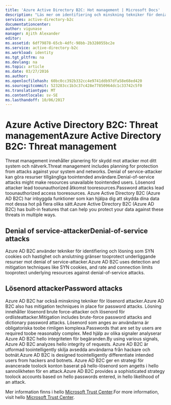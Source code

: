```yaml
---
title: 'Azure Active Directory B2C: Hot management | Microsoft Docs'
description: "Läs mer om identifiering och minskning tekniker för denial of service-attacker och lösenord attacker i Azure Active Directory B2C."
services: active-directory-b2c
documentationcenter: 
author: vigunase
manager: Ajith Alexander
editor: 
ms.assetid: 6df79878-65cb-4dfc-98bb-2b328055bc2e
ms.service: active-directory-b2c
ms.workload: identity
ms.tgt_pltfrm: na
ms.devlang: na
ms.topic: article
ms.date: 03/27/2016
ms.author: 
ms.openlocfilehash: 60bc0cc392b332cc4e9741ddb97dfa58e68ed420
ms.sourcegitcommit: 523283cc1b3c37c428e77850964dc1c33742c5f0
ms.translationtype: MT
ms.contentlocale: sv-SE
ms.lasthandoff: 10/06/2017
---
```

# <a name="azure-active-directory-b2c-threat-management"></a><span data-ttu-id="abb5f-103">Azure Active Directory B2C: Threat management</span><span class="sxs-lookup"><span data-stu-id="abb5f-103">Azure Active Directory B2C: Threat management</span></span>

<span data-ttu-id="abb5f-104">Threat management innehåller planering för skydd mot attacker mot ditt system och nätverk.</span><span class="sxs-lookup"><span data-stu-id="abb5f-104">Threat management includes planning for protection from attacks against your system and networks.</span></span> <span data-ttu-id="abb5f-105">Denial of service-attacker kan göra resurser tillgängliga toointended användare.</span><span class="sxs-lookup"><span data-stu-id="abb5f-105">Denial-of-service attacks might make resources unavailable toointended users.</span></span> <span data-ttu-id="abb5f-106">Lösenord attacker lead toounauthorized åtkomst tooresources.</span><span class="sxs-lookup"><span data-stu-id="abb5f-106">Password attacks lead toounauthorized access tooresources.</span></span> <span data-ttu-id="abb5f-107">Azure Active Directory B2C (Azure AD B2C) har inbyggda funktioner som kan hjälpa dig att skydda dina data mot dessa hot på flera olika sätt.</span><span class="sxs-lookup"><span data-stu-id="abb5f-107">Azure Active Directory B2C (Azure AD B2C) has built-in features that can help you protect your data against these threats in multiple ways.</span></span>

## <a name="denial-of-service-attacks"></a><span data-ttu-id="abb5f-108">Denial of service-attacker</span><span class="sxs-lookup"><span data-stu-id="abb5f-108">Denial-of-service attacks</span></span>

<span data-ttu-id="abb5f-109">Azure AD B2C använder tekniker för identifiering och lösning som SYN cookies och hastighet och anslutning gränser tooprotect underliggande resurser mot denial of service-attacker.</span><span class="sxs-lookup"><span data-stu-id="abb5f-109">Azure AD B2C uses detection and mitigation techniques like SYN cookies, and rate and connection limits tooprotect underlying resources against denial-of-service attacks.</span></span>

## <a name="password-attacks"></a><span data-ttu-id="abb5f-110">Lösenord attacker</span><span class="sxs-lookup"><span data-stu-id="abb5f-110">Password attacks</span></span>

<span data-ttu-id="abb5f-111">Azure AD B2C har också minskning tekniker för lösenord attacker.</span><span class="sxs-lookup"><span data-stu-id="abb5f-111">Azure AD B2C also has mitigation techniques in place for password attacks.</span></span> <span data-ttu-id="abb5f-112">Lösning innehåller lösenord brute force-attacker och lösenord för ordlisteattacker.</span><span class="sxs-lookup"><span data-stu-id="abb5f-112">Mitigation includes brute-force password attacks and dictionary password attacks.</span></span> <span data-ttu-id="abb5f-113">Lösenord som anges av användarna är obligatoriska toobe rimligen komplexa.</span><span class="sxs-lookup"><span data-stu-id="abb5f-113">Passwords that are set by users are required toobe reasonably complex.</span></span> <span data-ttu-id="abb5f-114">Med hjälp av olika signaler analyserar Azure AD B2C hello integriteten för begäranden.</span><span class="sxs-lookup"><span data-stu-id="abb5f-114">By using various signals, Azure AD B2C analyzes hello integrity of requests.</span></span> <span data-ttu-id="abb5f-115">Azure AD B2C är utformad toointelligently skilja avsedda användarna från hackare och botnät.</span><span class="sxs-lookup"><span data-stu-id="abb5f-115">Azure AD B2C is designed toointelligently differentiate intended users from hackers and botnets.</span></span> <span data-ttu-id="abb5f-116">Azure AD B2C ger en strategi för avancerade toolock konton baserat på hello-lösenord som angetts i hello sannolikheten för en attack.</span><span class="sxs-lookup"><span data-stu-id="abb5f-116">Azure AD B2C provides a sophisticated strategy toolock accounts based on hello passwords entered, in hello likelihood of an attack.</span></span>

<span data-ttu-id="abb5f-117">Mer information finns i hello [Microsoft Trust Center](https://www.microsoft.com/trustcenter/security/threatmanagement).</span><span class="sxs-lookup"><span data-stu-id="abb5f-117">For more information, visit hello [Microsoft Trust Center](https://www.microsoft.com/trustcenter/security/threatmanagement).</span></span>
